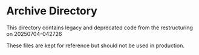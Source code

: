 # Archive Directory
This directory contains legacy and deprecated code from the restructuring on 20250704-042726

These files are kept for reference but should not be used in production.
